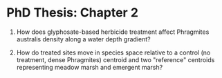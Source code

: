 # PhD Thesis: Chapter 2

1. How does glyphosate-based herbicide treatment affect Phragmites australis density along a water depth gradient?

2. How do treated sites move in species space relative to a control (no treatment, dense Phragmites) centroid and two "reference" centroids representing meadow marsh and emergent marsh?
